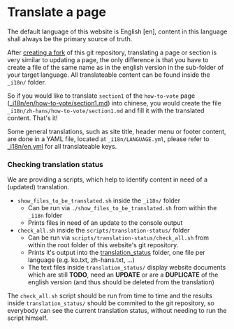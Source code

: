 # Translate a page
The default language of this website is English [en], content in this language shall always be the primary source of truth.

After [creating a fork](https://help.github.com/articles/fork-a-repo) of this git repository, translating a page or section is very similar to updating a page, the only difference is that you have to create a file of the same name as in the english version in the sub-folder of your target language. All translateable content can be found inside the `_i18n/` folder.

So if you would like to translate `section1` of the `how-to-vote` page ([_i18n/en/how-to-vote/section1.md](https://github.com/eosdac/eosdacio-website/blob/master/_i18n/en/how-to-vote/section1.md)) into chinese, you would create the file `_i18n/zh-hans/how-to-vote/section1.md` and fill it with the translated content. That's it!

Some general translations, such as site title, header menu or footer content, are done in a YAML file, located at `_i18n/LANGUAGE.yml`, please refer to [_i18n/en.yml](https://github.com/eosdac/eosdacio-website/blob/master/_i18n/en.yml) for all translateable keys.

### Checking translation status
We are providing a scripts, which help to identify content in need of a (updated) translation.
* `show_files_to_be_translated.sh` inside the `_i18n/` folder
  * Can be run via `./show_files_to_be_translated.sh` from within the `_i18n` folder
  * Prints files in need of an update to the console output
* `check_all.sh` inside the `scripts/translation-status/` folder
  * Can be run via `scripts/translation-status/check_all.sh` from within the root folder of this website's git repository.
  * Prints it's output into the [translation_status](../translation_status) folder, one file per language (e.g. ko.txt, zh-hans.txt, ...)
  * The text files inside `translation_status/` display website documents which are still **TODO**, need an **UPDATE** or are a **DUPLICATE** of the english version (and thus should be deleted from the translation)

The `check_all.sh` script should be run from time to time and the results inside `translation_status/` should be commited to the git repository, so everybody can see the current translation status, without needing to run the script himself.